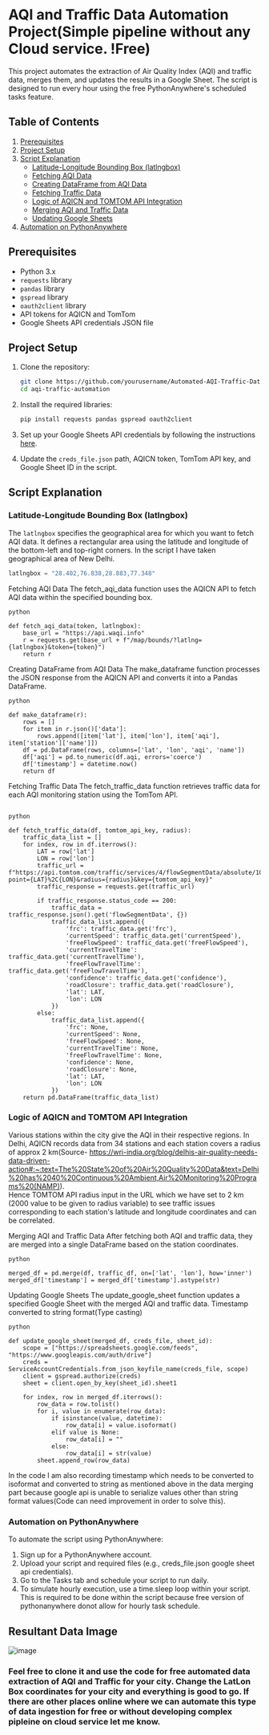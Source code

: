 # AQI and Traffic Data Automation Project(Simple pipeline without any Cloud service. !Free)

This project automates the extraction of Air Quality Index (AQI) and traffic data, merges them, and updates the results in a Google Sheet. The script is designed to run every hour using the free PythonAnywhere's scheduled tasks feature.

## Table of Contents
1. [Prerequisites](#prerequisites)
2. [Project Setup](#project-setup)
3. [Script Explanation](#script-explanation)
   - [Latitude-Longitude Bounding Box (latlngbox)](#latitude-longitude-bounding-box-latlngbox)
   - [Fetching AQI Data](#fetching-aqi-data)
   - [Creating DataFrame from AQI Data](#creating-dataframe-from-aqi-data)
   - [Fetching Traffic Data](#fetching-traffic-data)
   - [Logic of AQICN and TOMTOM API Integration](#Logic-of-AQICN-&-TOMTOM-API-Integration)
   - [Merging AQI and Traffic Data](#merging-aqi-and-traffic-data)
   - [Updating Google Sheets](#updating-google-sheets)
4. [Automation on PythonAnywhere](#automation-on-pythonanywhere)

## Prerequisites

- Python 3.x
- `requests` library
- `pandas` library
- `gspread` library
- `oauth2client` library
- API tokens for AQICN and TomTom
- Google Sheets API credentials JSON file

## Project Setup

1. Clone the repository:
    ```sh
    git clone https://github.com/yourusername/Automated-AQI-Traffic-Data-Ingestion.git
    cd aqi-traffic-automation
    ```

2. Install the required libraries:
    ```sh
    pip install requests pandas gspread oauth2client
    ```

3. Set up your Google Sheets API credentials by following the instructions [here](https://developers.google.com/sheets/api/quickstart/python).

4. Update the `creds_file.json` path, AQICN token, TomTom API key, and Google Sheet ID in the script.

## Script Explanation

### Latitude-Longitude Bounding Box (latlngbox)

The `latlngbox` specifies the geographical area for which you want to fetch AQI data. It defines a rectangular area using the latitude and longitude of the bottom-left and top-right corners. In the script I have taken geographical area of New Delhi.

```python
latlngbox = "28.402,76.838,28.883,77.348"
```
Fetching AQI Data
The fetch_aqi_data function uses the AQICN API to fetch AQI data within the specified bounding box.
```
python

def fetch_aqi_data(token, latlngbox):
    base_url = "https://api.waqi.info"
    r = requests.get(base_url + f"/map/bounds/?latlng={latlngbox}&token={token}")
    return r
```
Creating DataFrame from AQI Data
The make_dataframe function processes the JSON response from the AQICN API and converts it into a Pandas DataFrame.
```
python

def make_dataframe(r):
    rows = []
    for item in r.json()['data']:
        rows.append([item['lat'], item['lon'], item['aqi'], item['station']['name']])
    df = pd.DataFrame(rows, columns=['lat', 'lon', 'aqi', 'name'])
    df['aqi'] = pd.to_numeric(df.aqi, errors='coerce')
    df['timestamp'] = datetime.now()
    return df
```
Fetching Traffic Data
The fetch_traffic_data function retrieves traffic data for each AQI monitoring station using the TomTom API.
```

python

def fetch_traffic_data(df, tomtom_api_key, radius):
    traffic_data_list = []
    for index, row in df.iterrows():
        LAT = row['lat']
        LON = row['lon']
        traffic_url = f"https://api.tomtom.com/traffic/services/4/flowSegmentData/absolute/10/json?point={LAT}%2C{LON}&radius={radius}&key={tomtom_api_key}"
        traffic_response = requests.get(traffic_url)

        if traffic_response.status_code == 200:
            traffic_data = traffic_response.json().get('flowSegmentData', {})
            traffic_data_list.append({
                'frc': traffic_data.get('frc'),
                'currentSpeed': traffic_data.get('currentSpeed'),
                'freeFlowSpeed': traffic_data.get('freeFlowSpeed'),
                'currentTravelTime': traffic_data.get('currentTravelTime'),
                'freeFlowTravelTime': traffic_data.get('freeFlowTravelTime'),
                'confidence': traffic_data.get('confidence'),
                'roadClosure': traffic_data.get('roadClosure'),
                'lat': LAT,
                'lon': LON
            })
        else:
            traffic_data_list.append({
                'frc': None,
                'currentSpeed': None,
                'freeFlowSpeed': None,
                'currentTravelTime': None,
                'freeFlowTravelTime': None,
                'confidence': None,
                'roadClosure': None,
                'lat': LAT,
                'lon': LON
            })
    return pd.DataFrame(traffic_data_list)
```
### Logic of AQICN and TOMTOM API Integration
Various stations within the city give the AQI in their respective regions. In Delhi, AQICN records data from 34 stations and each station covers a radius of approx 2 km(Source- https://wri-india.org/blog/delhis-air-quality-needs-data-driven-action#:~:text=The%20State%20of%20Air%20Quality%20Data&text=Delhi%20has%2040%20Continuous%20Ambient,Air%20Monitoring%20Programs%20(NAMP)).<br> 
Hence TOMTOM API radius input in the URL which we have set to 2 km (2000 value to be given to radius variable) to see traffic issues corresponding to each station's latitude and longitude coordinates and can be correlated.

Merging AQI and Traffic Data
After fetching both AQI and traffic data, they are merged into a single DataFrame based on the station coordinates.
```
python

merged_df = pd.merge(df, traffic_df, on=['lat', 'lon'], how='inner')
merged_df['timestamp'] = merged_df['timestamp'].astype(str)
```
Updating Google Sheets
The update_google_sheet function updates a specified Google Sheet with the merged AQI and traffic data. Timestamp converted to string format(Type casting)
```
python

def update_google_sheet(merged_df, creds_file, sheet_id):
    scope = ["https://spreadsheets.google.com/feeds", "https://www.googleapis.com/auth/drive"]
    creds = ServiceAccountCredentials.from_json_keyfile_name(creds_file, scope)
    client = gspread.authorize(creds)
    sheet = client.open_by_key(sheet_id).sheet1

    for index, row in merged_df.iterrows():
        row_data = row.tolist()
        for i, value in enumerate(row_data):
            if isinstance(value, datetime):
                row_data[i] = value.isoformat()
            elif value is None:
                row_data[i] = ""
            else:
                row_data[i] = str(value)
        sheet.append_row(row_data)
```
In the code I am also recording timestamp which needs to be converted to isoformat and converted to string as mentioned above in the data merging part because google api is unable to serialize values other than string format values(Code can need improvement in order to solve this).


### Automation on PythonAnywhere
To automate the script using PythonAnywhere:

1. Sign up for a PythonAnywhere account.
2. Upload your script and required files (e.g., creds_file.json google sheet api credentials).
3. Go to the Tasks tab and schedule your script to run daily.
4. To simulate hourly execution, use a time.sleep loop within your script. This is required to be done within the script because free version of pythonanywhere donot allow for hourly task schedule.

## Resultant Data Image

![image](https://github.com/user-attachments/assets/6d87bdf6-bc2e-4e80-a660-1aab907299af)

### Feel free to clone it and use the code for free automated data extraction of AQI and Traffic for your city. Change the LatLon Box coordinates for your city and everything is good to go. If there are other places online where we can automate this type of data ingestion for free or without developing complex pipleine on cloud service let me know.


